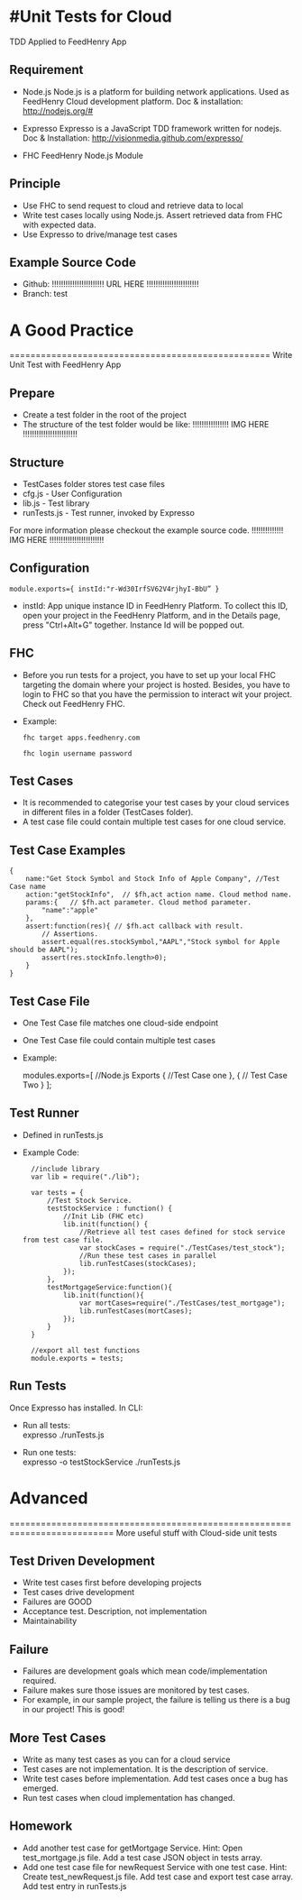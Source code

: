 #Unit Tests for Cloud
===========================================
TDD Applied to FeedHenry App


## Requirement

* Node.js
	Node.js is a platform for building network applications. Used as FeedHenry Cloud development platform.
	Doc & installation: http://nodejs.org/#

* Expresso
	Expresso is a JavaScript TDD framework written for nodejs. 
	Doc & Installation: http://visionmedia.github.com/expresso/

* FHC
	FeedHenry Node.js Module


## Principle

* Use FHC to send request to cloud and retrieve data to local
* Write test cases locally using Node.js. Assert retrieved data from FHC with expected data.
* Use Expresso to drive/manage test cases


## Example Source Code

* Github:  !!!!!!!!!!!!!!!!!!!!!!!   URL HERE   !!!!!!!!!!!!!!!!!!!!!!!
* Branch: test
  
  
  
  
  
# A Good Practice
==================================================
Write Unit Test with FeedHenry App


## Prepare

* Create a test folder in the root of the project
* The structure of the test folder would be like:
			!!!!!!!!!!!!!!!!   IMG HERE  !!!!!!!!!!!!!!!!!!!!!!!!


## Structure

* TestCases folder stores test case files
* cfg.js - User Configuration
* lib.js - Test library
* runTests.js - Test runner, invoked by Expresso

For more information please checkout the example source code.
!!!!!!!!!!!!!! IMG HERE !!!!!!!!!!!!!!!!!!!!!!!!


## Configuration

`module.exports={
	 instId:"r-Wd30IrfSV62V4rjhyI-BbU”
}`

* instId: App unique instance ID in FeedHenry Platform. To collect this ID, open your project in the FeedHenry Platform, and
  in the Details page, press "Ctrl+Alt+G" together. Instance Id will be popped out.


## FHC

* Before you run tests for a project, you have to set up your local FHC targeting the domain where your project is hosted.
  Besides, you have to login to FHC so that you have the permission to interact wit your project. Check out FeedHenry FHC.

* Example:

	`fhc target apps.feedhenry.com`

	`fhc login username password`


## Test Cases

* It is recommended to categorise your test cases by your cloud services in different files in a folder (TestCases folder).
* A test case file could contain multiple test cases for one cloud service.


## Test Case Examples

	{
		name:"Get Stock Symbol and Stock Info of Apple Company", //Test Case name
		action:"getStockInfo",  // $fh,act action name. Cloud method name.
		params:{   // $fh.act parameter. Cloud method parameter.
			"name":"apple"
		},
		assert:function(res){ // $fh.act callback with result.
			// Assertions.
			assert.equal(res.stockSymbol,"AAPL","Stock symbol for Apple should be AAPL");
			assert(res.stockInfo.length>0);
		}
	}


## Test Case File

* One Test Case file matches one cloud-side endpoint
* One Test Case file could contain multiple test cases
* Example:

	modules.exports=[ //Node.js Exports
		{
		//Test Case one
		},
		{
		// Test Case Two
		}
	];


## Test Runner

* Defined in runTests.js
* Example Code:

		//include library
		var lib = require("./lib"); 

		var tests = {
			//Test Stock Service.
			testStockService : function() {
				//Init Lib (FHC etc)
				lib.init(function() {
					//Retrieve all test cases defined for stock service from test case file.
					var stockCases = require("./TestCases/test_stock");
					//Run these test cases in parallel
					lib.runTestCases(stockCases);
				});
			},
			testMortgageService:function(){
				lib.init(function(){
					var mortCases=require("./TestCases/test_mortgage");
					lib.runTestCases(mortCases);
				});
			}
		}

		//export all test functions
		module.exports = tests;


## Run Tests

Once Expresso has installed. In CLI:

* Run all tests:  
    expresso ./runTests.js

* Run one tests:  
    expresso -o testStockService
    ./runTests.js
  
  
  
  
  
# Advanced
==========================================================================
More useful stuff with Cloud-side unit tests


## Test Driven Development

* Write test cases first before developing projects
* Test cases drive development
* Failures are GOOD
* Acceptance test. Description, not implementation
* Maintainability


## Failure

* Failures are development goals which mean code/implementation required.
* Failure makes sure those issues are monitored by test cases.
* For example, in our sample project, the failure is telling us there is a bug in our project! This is good!


## More Test Cases

* Write as many test cases as you can for a cloud service
* Test cases are not implementation. It is the description of service.
* Write test cases before implementation. Add test cases once a bug has emerged.
* Run test cases when cloud implementation has changed.


## Homework

* Add another test case for getMortgage Service.
	Hint: 	Open test_mortgage.js file. Add a test case JSON object in tests array.
* Add one test case file for newRequest Service with one test case.
	Hint: 	Create test_newRequest.js file. Add test case and export test case array.
			Add test entry in runTests.js



